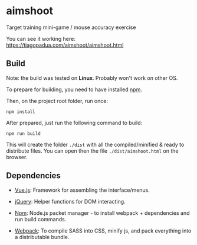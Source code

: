 # aimshoot
Target training mini-game / mouse accuracy exercise

You can see it working here: https://tiagopadua.com/aimshoot/aimshoot.html

## Build
Note: the build was tested on **Linux**. Probably won't work on other OS.

To prepare for building, you need to have installed [npm](https://www.npmjs.com/).

Then, on the project root folder, run once:
```
npm install
```

After prepared, just run the following command to build:
```
npm run build
```
This will create the folder ```./dist``` with all the compiled/minified & ready to distribute files. You can open then the file ```./dist/aimshoot.html``` on the browser.

## Dependencies
* [Vue.js](https://vuejs.org): Framework for assembling the interface/menus.
* [jQuery](https://jquery.com/): Helper functions for DOM interacting.

* [Npm](https://www.npmjs.com/): Node.js packet manager - to install webpack + dependencies and run build commands.
* [Webpack](https://webpack.js.org/): To compile SASS into CSS, minify js, and pack everything into a distributable bundle.
